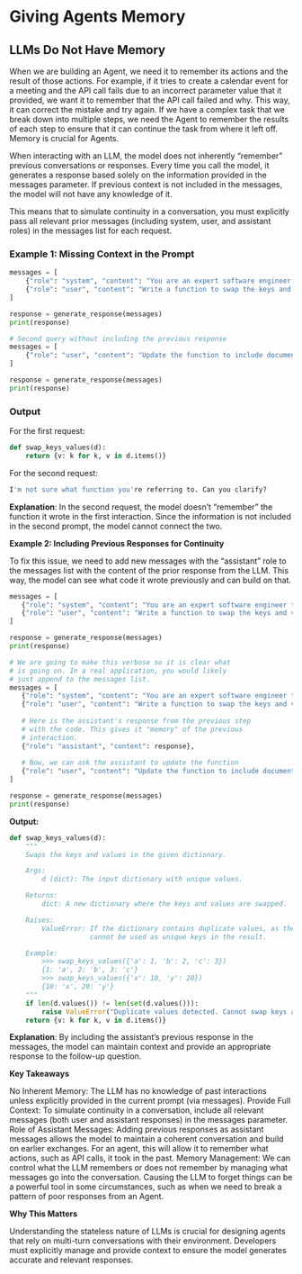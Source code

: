 # Giving Agents Memory

## LLMs Do Not Have Memory

When we are building an Agent, we need it to remember its actions and the result of those actions. For example, if it tries to create a calendar event for a meeting and the API call fails due to an incorrect parameter value that it provided, we want it to remember that the API call failed and why. This way, it can correct the mistake and try again. If we have a complex task that we break down into multiple steps, we need the Agent to remember the results of each step to ensure that it can continue the task from where it left off. Memory is crucial for Agents.

When interacting with an LLM, the model does not inherently “remember” previous conversations or responses. Every time you call the model, it generates a response based solely on the information provided in the messages parameter. If previous context is not included in the messages, the model will not have any knowledge of it.

This means that to simulate continuity in a conversation, you must explicitly pass all relevant prior messages (including system, user, and assistant roles) in the messages list for each request.

### Example 1: Missing Context in the Prompt

```python
messages = [
    {"role": "system", "content": "You are an expert software engineer that prefers functional programming."},
    {"role": "user", "content": "Write a function to swap the keys and values in a dictionary."}
]

response = generate_response(messages)
print(response)

# Second query without including the previous response
messages = [
    {"role": "user", "content": "Update the function to include documentation."}
]

response = generate_response(messages)
print(response)

```

### Output

For the first request:

```python
def swap_keys_values(d):
    return {v: k for k, v in d.items()}
```

For the second request:

```python
I'm not sure what function you're referring to. Can you clarify?
```

**Explanation**: In the second request, the model doesn’t “remember” the function it wrote in the first interaction. Since the information is not included in the second prompt, the model cannot connect the two.

**Example 2: Including Previous Responses for Continuity**

To fix this issue, we need to add new messages with the “assistant” role to the messages list with the content of the prior response from the LLM. This way, the model can see what code it wrote previously and can build on that.

```python
messages = [
   {"role": "system", "content": "You are an expert software engineer that prefers functional programming."},
   {"role": "user", "content": "Write a function to swap the keys and values in a dictionary."}
]

response = generate_response(messages)
print(response)

# We are going to make this verbose so it is clear what
# is going on. In a real application, you would likely
# just append to the messages list.
messages = [
   {"role": "system", "content": "You are an expert software engineer that prefers functional programming."},
   {"role": "user", "content": "Write a function to swap the keys and values in a dictionary."},
   
   # Here is the assistant's response from the previous step
   # with the code. This gives it "memory" of the previous
   # interaction.
   {"role": "assistant", "content": response},
   
   # Now, we can ask the assistant to update the function
   {"role": "user", "content": "Update the function to include documentation."}
]

response = generate_response(messages)
print(response)

```

**Output:**

```python
def swap_keys_values(d):
    """
    Swaps the keys and values in the given dictionary.

    Args:
        d (dict): The input dictionary with unique values.

    Returns:
        dict: A new dictionary where the keys and values are swapped.

    Raises:
        ValueError: If the dictionary contains duplicate values, as they
                    cannot be used as unique keys in the result.

    Example:
        >>> swap_keys_values({'a': 1, 'b': 2, 'c': 3})
        {1: 'a', 2: 'b', 3: 'c'}
        >>> swap_keys_values({'x': 10, 'y': 20})
        {10: 'x', 20: 'y'}
    """
    if len(d.values()) != len(set(d.values())):
        raise ValueError("Duplicate values detected. Cannot swap keys and values.")
    return {v: k for k, v in d.items()}


```

**Explanation**: By including the assistant’s previous response in the messages, the model can maintain context and provide an appropriate response to the follow-up question.

**Key Takeaways**

No Inherent Memory: The LLM has no knowledge of past interactions unless explicitly provided in the current prompt (via messages).
Provide Full Context: To simulate continuity in a conversation, include all relevant messages (both user and assistant responses) in the messages parameter.
Role of Assistant Messages: Adding previous responses as assistant messages allows the model to maintain a coherent conversation and build on earlier exchanges. For an agent, this will allow it to remember what actions, such as API calls, it took in the past.
Memory Management: We can control what the LLM remembers or does not remember by managing what messages go into the conversation. Causing the LLM to forget things can be a powerful tool in some circumstances, such as when we need to break a pattern of poor responses from an Agent.

**Why This Matters**

Understanding the stateless nature of LLMs is crucial for designing agents that rely on multi-turn conversations with their environment. Developers must explicitly manage and provide context to ensure the model generates accurate and relevant responses.
